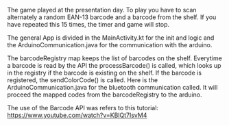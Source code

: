 The game played at the presentation day. To play you have to scan alternately a random EAN-13 barcode and a barcode from the shelf. 
If you have repeated this 15 times, the timer and game will stop.

The general App is divided in the MainActivity.kt for the init and logic and the ArduinoCommunication.java 
for the communication with the arduino.

The barcodeRegistry map keeps the list of barcodes on the shelf. 
Everytime a barcode is read by the API the processBarcode() is called, 
which looks up in the registry if the barcode is existing on the shelf.
If the barcode is registered, the sendColorCode() is called. 
Here is the ArduinoCommunication.java for the bluetooth communication called. 
It will proceed the mapped codes from  the barcodeRegistry to the arduino.

The use of  the Barcode API was refers to this tutorial: https://www.youtube.com/watch?v=KBlQt7IsvM4
